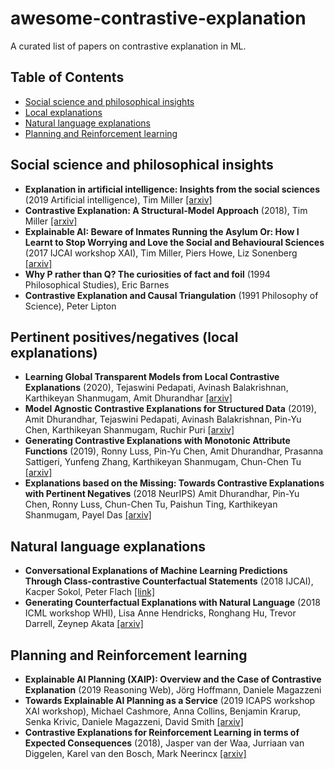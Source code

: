 # awesome-contrastive-explanation
A curated list of papers on contrastive explanation in ML.

## Table of Contents
* [Social science and philosophical insights](#social-science-and-philosophical-insights)
* [Local explanations](#local-explanations)
* [Natural language explanations](#natural-language-explanations)
* [Planning and Reinforcement learning](#planning-and-reinforcement-learning)


## Social science and philosophical insights

* **Explanation in artificial intelligence: Insights from the social sciences** (2019 Artificial intelligence), Tim Miller [[arxiv]](https://arxiv.org/abs/1706.07269)
* **Contrastive Explanation: A Structural-Model Approach** (2018), Tim Miller [[arxiv]](https://arxiv.org/abs/1811.03163)
* **Explainable AI: Beware of Inmates Running the Asylum Or: How I Learnt to Stop Worrying and Love the Social and Behavioural Sciences** (2017 IJCAI workshop XAI), Tim Miller, Piers Howe, Liz Sonenberg [[arxiv]](https://arxiv.org/abs/1712.00547)
* **Why P rather than Q? The curiosities of fact and foil** (1994 Philosophical Studies), Eric Barnes
* **Contrastive Explanation and Causal Triangulation** (1991 Philosophy of Science), Peter Lipton 

## Pertinent positives/negatives (local explanations)

* **Learning Global Transparent Models from Local Contrastive Explanations** (2020), Tejaswini Pedapati, Avinash Balakrishnan, Karthikeyan Shanmugam, Amit Dhurandhar [[arxiv]](https://arxiv.org/abs/2002.08247)
* **Model Agnostic Contrastive Explanations for Structured Data** (2019), Amit Dhurandhar, Tejaswini Pedapati, Avinash Balakrishnan, Pin-Yu Chen, Karthikeyan Shanmugam, Ruchir Puri [[arxiv]](https://arxiv.org/abs/1906.00117)
* **Generating Contrastive Explanations with Monotonic Attribute Functions** (2019), Ronny Luss, Pin-Yu Chen, Amit Dhurandhar, Prasanna Sattigeri, Yunfeng Zhang, Karthikeyan Shanmugam, Chun-Chen Tu [[arxiv]](https://arxiv.org/abs/1905.12698)
* **Explanations based on the Missing: Towards Contrastive Explanations with Pertinent Negatives** (2018 NeurIPS) Amit Dhurandhar, Pin-Yu Chen, Ronny Luss, Chun-Chen Tu, Paishun Ting, Karthikeyan Shanmugam, Payel Das [[arxiv]](https://arxiv.org/abs/1802.07623)

## Natural language explanations

* **Conversational Explanations of Machine Learning Predictions Through Class-contrastive Counterfactual Statements** (2018 IJCAI), Kacper Sokol, Peter Flach [[link]](https://www.ijcai.org/Proceedings/2018/836)
* **Generating Counterfactual Explanations with Natural Language** (2018 ICML workshop WHI), Lisa Anne Hendricks, Ronghang Hu, Trevor Darrell, Zeynep Akata [[arxiv]](https://arxiv.org/abs/1806.09809)

## Planning and Reinforcement learning

* **Explainable AI Planning (XAIP): Overview and the Case of Contrastive Explanation** (2019 Reasoning Web), 	Jörg Hoffmann, Daniele Magazzeni
* **Towards Explainable AI Planning as a Service** (2019 ICAPS workshop XAI workshop), Michael Cashmore, Anna Collins, Benjamin Krarup, Senka Krivic, Daniele Magazzeni, David Smith [[arxiv]](https://arxiv.org/abs/1908.05059)
* **Contrastive Explanations for Reinforcement Learning in terms of Expected Consequences** (2018), Jasper van der Waa, Jurriaan van Diggelen, Karel van den Bosch, Mark Neerincx [[arxiv]](https://arxiv.org/abs/1807.08706)

